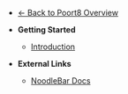 - [← Back to Poort8 Overview](/)

- **Getting Started**
  - [Introduction](README.md)

- **External Links**
  - [NoodleBar Docs](../noodlebar/)
